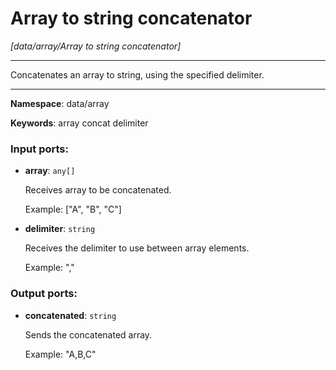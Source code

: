 # Array to string concatenator

_[data/array/Array to string concatenator]_

---

Concatenates an array to string, using the specified delimiter.

---

__Namespace__: data/array

__Keywords__: array concat delimiter

### Input ports:

* __array__: ` any[] `

    Receives array to be concatenated.
    
    Example:
    ["A", "B", "C"]


* __delimiter__: ` string `

    Receives the delimiter to use between array elements.
    
    Example:
    ","

### Output ports:

* __concatenated__: ` string `

    Sends the concatenated array.
    
    Example:
    "A,B,C"


